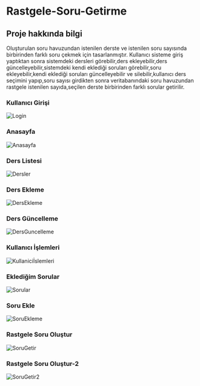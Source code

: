 # Rastgele-Soru-Getirme
## Proje hakkında bilgi
Oluşturulan soru havuzundan istenilen derste ve istenilen soru sayısında birbirinden farklı soru çekmek için tasarlanmıştır.
Kullanıcı sisteme giriş yaptıktan sonra sistemdeki dersleri görebilir,ders ekleyebilir,ders güncelleyebilir,sistemdeki kendi eklediği soruları görebilir,soru ekleyebilir,kendi eklediği soruları güncelleyebilir ve silebilir,kullanıcı ders seçimini yapıp,soru sayısı girdikten sonra 
 veritabanındaki soru havuzundan rastgele istenilen sayıda,seçilen derste birbirinden farklı sorular getirilir.
### Kullanıcı Girişi
![Login](https://user-images.githubusercontent.com/39930435/87875707-bfbbd400-c9db-11ea-8be6-98e263350018.png)
### Anasayfa
![Anasayfa](https://user-images.githubusercontent.com/39930435/87875696-bcc0e380-c9db-11ea-87c8-226c8c00fac9.png)
### Ders Listesi
![Dersler](https://user-images.githubusercontent.com/39930435/87875697-bd597a00-c9db-11ea-8c26-b6e85be3199e.png)
### Ders Ekleme
![DersEkleme](https://user-images.githubusercontent.com/39930435/87875699-bdf21080-c9db-11ea-8b4a-7375fbc6c17d.png)
### Ders Güncelleme
![DersGuncelleme](https://user-images.githubusercontent.com/39930435/87875700-bdf21080-c9db-11ea-8c8f-577f6ff2e0be.png)
### Kullanıcı İşlemleri
![Kullaniciİslemleri](https://user-images.githubusercontent.com/39930435/87875701-be8aa700-c9db-11ea-8d2b-76dc37bb915b.png)
### Eklediğim Sorular
![Sorular](https://user-images.githubusercontent.com/39930435/87875703-be8aa700-c9db-11ea-9d86-45a7507a6e69.png)
### Soru Ekle
![SoruEkleme](https://user-images.githubusercontent.com/39930435/87875706-bfbbd400-c9db-11ea-9892-da55055493e1.png)
### Rastgele Soru Oluştur
![SoruGetir](https://user-images.githubusercontent.com/39930435/87875704-bf233d80-c9db-11ea-9401-80613bba2590.png)
### Rastgele Soru Oluştur-2
![SoruGetir2](https://user-images.githubusercontent.com/39930435/87875705-bf233d80-c9db-11ea-805c-3b79a6e0e6ff.png)


